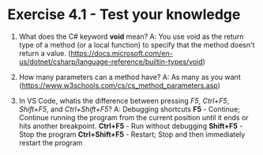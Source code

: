# Exercise 4.1 - Test your knowledge

1. What does the C# keyword **void** mean?
    A: You use void as the return type of a method (or a local function) to specify that the method doesn't return a value. (https://docs.microsoft.com/en-us/dotnet/csharp/language-reference/builtin-types/void)

2. How many parameters can a method have?
    A: As many as you want (https://www.w3schools.com/cs/cs_method_parameters.asp)

3. In VS Code, whatis the difference between pressing *F5*, *Ctrl+F5*, *Shift+F5*, and *Ctrl+Shift+F5*?
    A: Debugging shortcuts
    **F5** - Continue; Continue running the program from the current position until it ends or hits another breakpoint.
    **Ctrl+F5** - Run without debugging
    **Shift+F5** - Stop the program
    **Ctrl+Shift+F5** - Restart; Stop and then immediately restart the program